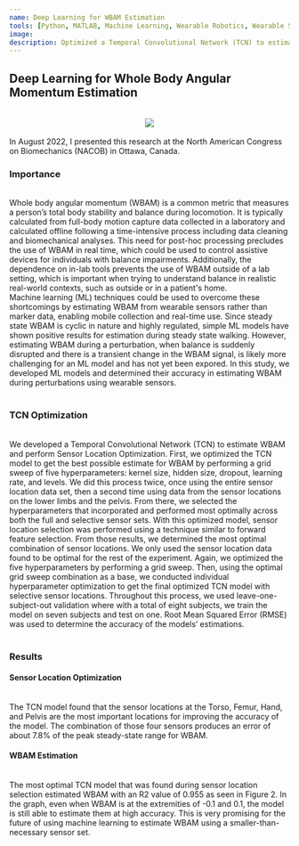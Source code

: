 ```yaml
---
name: Deep Learning for WBAM Estimation
tools: [Python, MATLAB, Machine Learning, Wearable Robotics, Wearable Sensors, PyTorch]
image: 
description: Optimized a Temporal Convolutional Network (TCN) to estimate Whole Body Angular Momentum (WBAM) from wearable sensors
---
```


## Deep Learning for Whole Body Angular Momentum Estimation

<br>
<center><img src="{{ site.url }}{{ site.baseurl }}/inserts/nacob_poster.pdf"/></center>
<br>
In August 2022, I presented this research at the North American Congress on Biomechanics (NACOB) in Ottawa, Canada. 

### Importance
<br>
Whole body angular momentum (WBAM) is a common metric that measures a person’s total body stability and balance during locomotion. It is typically calculated from full-body motion capture data collected in a laboratory and calculated offline following a time-intensive process including data cleaning and biomechanical analyses. This need for post-hoc processing precludes the use of WBAM in real time, which could be used to control assistive devices for individuals with balance impairments. Additionally, the dependence on in-lab tools prevents the use of WBAM outside of a lab setting, which is important when trying to understand balance in realistic real-world contexts, such as outside or in a patient's home. 
<br>
Machine learning (ML) techniques could be used to overcome these shortcomings by estimating WBAM from wearable sensors rather than marker data, enabling mobile collection and real-time use. Since steady state WBAM is cyclic in nature and highly regulated, simple ML models have shown positive results for estimation during steady state walking. However, estimating WBAM during a perturbation, when balance is suddenly disrupted and there is a transient change in the WBAM signal, is likely more challenging for an ML model and has not yet been expored. In this study, we developed ML models and determined their accuracy in estimating WBAM during perturbations using wearable sensors.
<br>
<br>

### TCN Optimization
<br>
We developed a Temporal Convolutional Network (TCN) to estimate WBAM and perform Sensor Location Optimization. First, we optimized the TCN model to get the best possible estimate for WBAM by performing a grid sweep of five hyperparameters: kernel size, hidden size, dropout, learning rate, and levels. We did this process twice, once using the entire sensor location data set, then a second time using data from the sensor locations on the lower limbs and the pelvis. From there, we selected the hyperparameters that incorporated and performed most optimally across both the full and selective sensor sets. With this optimized model, sensor location selection was performed using a technique similar to forward feature selection. From those results, we determined the most optimal combination of sensor locations. We only used the sensor location data found to be optimal for the rest of the experiment. Again, we optimized the five hyperparameters by performing a grid sweep. Then, using the optimal grid sweep combination as a base, we conducted individual hyperparameter optimization to get the final optimized TCN model with selective sensor locations. Throughout this process, we used leave-one-subject-out validation where with a total of eight subjects, we train the model on seven subjects and test on one. Root Mean Squared Error (RMSE) was used to determine the accuracy of the models’ estimations. 
<br>
<br>

### Results

#### Sensor Location Optimization
<br>
The TCN model found that the sensor locations at the Torso, Femur, Hand, and Pelvis are the most important locations for improving the accuracy of the model. The combination of those four sensors produces an error of about 7.8% of the peak steady-state range for WBAM.
<br>

#### WBAM Estimation
<br>
The most optimal TCN model that was found during sensor location selection estimated WBAM with an R2 value of 0.955 as seen in Figure 2. In the graph, even when WBAM is at the extremities of -0.1 and 0.1, the model is still able to estimate them at high accuracy. This is very promising for the future of using machine learning to estimate WBAM using a smaller-than-necessary sensor set.